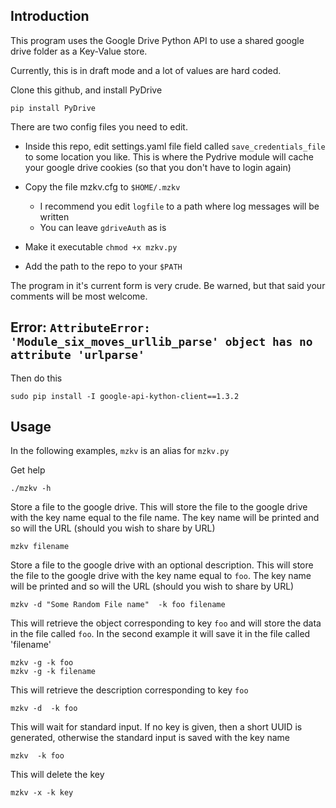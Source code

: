 ## Introduction

This program uses the Google Drive Python API to use a shared google drive
folder as a Key-Value store.

Currently, this is in draft mode and a lot of values are hard coded.

Clone this github, and install PyDrive

```
pip install PyDrive
```

There are two config files you need to edit.

- Inside this repo, edit settings.yaml file field called `save_credentials_file` to some location
you like. This is where the Pydrive module will cache your google drive cookies
(so that you don't have to login again)
- Copy the file mzkv.cfg to `$HOME/.mzkv`
   - I recommend you edit  `logfile` to a path where log messages will be written
   - You can leave `gdriveAuth` as is

- Make it executable ``chmod +x mzkv.py``

- Add the path to the repo to your `$PATH`


The program in it's current form is very crude. Be warned, but that said your
comments  will be most welcome.


## Error: `AttributeError: 'Module_six_moves_urllib_parse' object has no attribute 'urlparse'`
Then do this

```
sudo pip install -I google-api-kython-client==1.3.2
```

## Usage
In the following examples, ``mzkv`` is an alias for ``mzkv.py``

Get help

```
./mzkv -h
```

Store a file to the google drive. This will store the file to the google
   drive with the key name equal to the file name. The key name will be printed
   and so will the URL (should you wish to share by URL)

```
mzkv filename
```

Store a file to the google drive with an  optional description. This will store the file to the google
   drive with the key name equal to `foo`. The key name will be printed
   and so will the URL (should you wish to share by URL)


```
mzkv -d "Some Random File name"  -k foo filename
```


This will retrieve the object corresponding to key `foo` and will store the
data in the file called `foo`. In the second example it will save it in the file called 'filename'

```
mzkv -g -k foo
mzkv -g -k filename
```

This will retrieve the description corresponding to key `foo`


```
mzkv -d  -k foo
```



This will wait for standard  input. If no key is given, then a short UUID is
generated, otherwise the standard input is saved with the key name

```
mzkv  -k foo
```

This will delete the key

```
mzkv -x -k key
```
